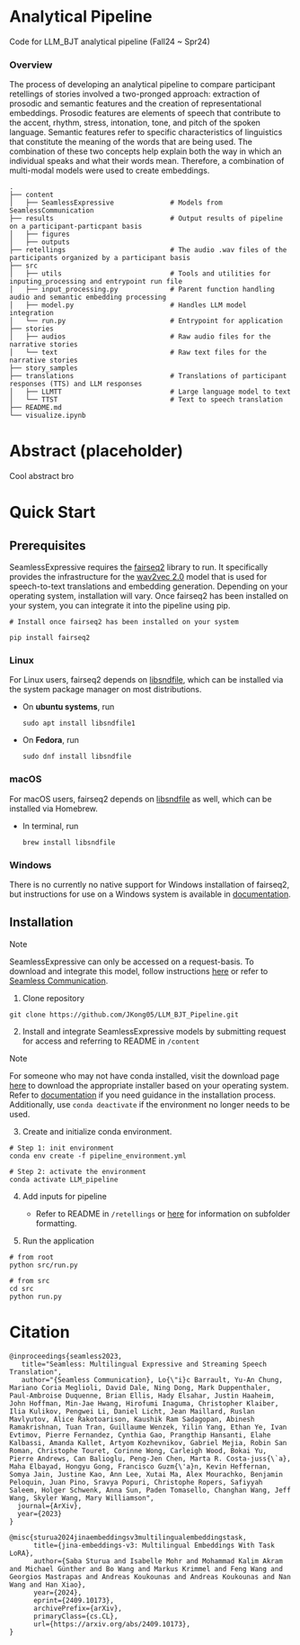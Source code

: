 # Analytical Pipeline
Code for LLM_BJT analytical pipeline (Fall24 ~ Spr24)

### Overview
The process of developing an analytical pipeline to compare participant retellings of stories involved a two-pronged approach: extraction of prosodic and semantic features and the creation of representational embeddings. Prosodic features are elements of speech that contribute to the accent, rhythm, stress, intonation, tone, and pitch of the spoken language. Semantic features refer to specific characteristics of linguistics that constitute the meaning of the words that are being used. The combination of these two concepts help explain both the way in which an individual speaks and what their words mean. Therefore, a combination of multi-modal models were used to create embeddings.

```
.
├── content
│   ├── SeamlessExpressive              # Models from SeamlessCommunication
├── results                             # Output results of pipeline on a participant-particpant basis
│   ├── figures
│   ├── outputs
├── retellings                          # The audio .wav files of the participants organized by a participant basis
├── src
│   ├── utils                           # Tools and utilities for inputing_processing and entrypoint run file
│   ├── input_processing.py             # Parent function handling audio and semantic embedding processing
│   ├── model.py                        # Handles LLM model integration
│   └── run.py                          # Entrypoint for application
├── stories
│   ├── audios                          # Raw audio files for the narrative stories
│   └── text                            # Raw text files for the narrative stories
├── story_samples
├── translations                        # Translations of participant responses (TTS) and LLM responses
│   ├── LLMTT                           # Large language model to text
│   └── TTST                            # Text to speech translation
├── README.md
└── visualize.ipynb
```

# Abstract (placeholder)
Cool abstract bro

# Quick Start

## Prerequisites
SeamlessExpressive requires the [fairseq2](https://github.com/facebookresearch/fairseq2) library to run. It specifically provides the infrastructure for the [wav2vec 2.0](https://github.com/facebookresearch/fairseq2/tree/main/src/fairseq2/models/wav2vec2) model that is used for speech-to-text translations and embedding generation. Depending on your operating system, installation will vary. Once fairseq2 has been installed on your system, you can integrate it into the pipeline using pip.
```
# Install once fairseq2 has been installed on your system

pip install fairseq2
```

### Linux
For Linux users, fairseq2 depends on [libsndfile](https://github.com/libsndfile/libsndfile), which can be installed via the system package manager on most distributions.
- On **ubuntu systems**, run
  ```
  sudo apt install libsndfile1
  ```
- On **Fedora**, run
  ```
  sudo dnf install libsndfile
  ```
### macOS
For macOS users, fairseq2 depends on [libsndfile](https://github.com/libsndfile/libsndfile) as well, which can be installed via Homebrew.
- In terminal, run
  ```
  brew install libsndfile
  ```
### Windows
There is no currently no native support for Windows installation of fairseq2, but instructions for use on a Windows system is available in [documentation](https://github.com/facebookresearch/fairseq2?tab=readme-ov-file).




## Installation
> [!NOTE]
> SeamlessExpressive can only be accessed on a request-basis. To download and integrate this model, follow instructions [here](https://github.com/JKong05/LLM_BJT_Pipeline/tree/main/content) or refer to [Seamless Communication](https://github.com/facebookresearch/seamless_communication/tree/main).
1. Clone repository
```
git clone https://github.com/JKong05/LLM_BJT_Pipeline.git
```

2. Install and integrate SeamlessExpressive models by submitting request for access and referring to README in `/content`
 
> [!NOTE]
> For someone who may not have conda installed, visit the download page [here](https://docs.anaconda.com/miniconda/) to download the appropriate installer based on your operating system. Refer to [documentation](https://www.anaconda.com/download/success) if you need guidance in the installation process. Additionally, use `conda deactivate` if the environment no longer needs to be used.
3. Create and initialize conda environment.
```
# Step 1: init environment
conda env create -f pipeline_environment.yml

# Step 2: activate the environment
conda activate LLM_pipeline
```
4. Add inputs for pipeline
   - Refer to README in `/retellings` or [here](https://github.com/JKong05/LLM_BJT_Pipeline/tree/main/retellings) for information on subfolder formatting.

5. Run the application
```
# from root
python src/run.py

# from src
cd src
python run.py
```

# Citation
```
@inproceedings{seamless2023,
   title="Seamless: Multilingual Expressive and Streaming Speech Translation",
   author="{Seamless Communication}, Lo{\"i}c Barrault, Yu-An Chung, Mariano Coria Meglioli, David Dale, Ning Dong, Mark Duppenthaler, Paul-Ambroise Duquenne, Brian Ellis, Hady Elsahar, Justin Haaheim, John Hoffman, Min-Jae Hwang, Hirofumi Inaguma, Christopher Klaiber, Ilia Kulikov, Pengwei Li, Daniel Licht, Jean Maillard, Ruslan Mavlyutov, Alice Rakotoarison, Kaushik Ram Sadagopan, Abinesh Ramakrishnan, Tuan Tran, Guillaume Wenzek, Yilin Yang, Ethan Ye, Ivan Evtimov, Pierre Fernandez, Cynthia Gao, Prangthip Hansanti, Elahe Kalbassi, Amanda Kallet, Artyom Kozhevnikov, Gabriel Mejia, Robin San Roman, Christophe Touret, Corinne Wong, Carleigh Wood, Bokai Yu, Pierre Andrews, Can Balioglu, Peng-Jen Chen, Marta R. Costa-juss{\`a}, Maha Elbayad, Hongyu Gong, Francisco Guzm{\'a}n, Kevin Heffernan, Somya Jain, Justine Kao, Ann Lee, Xutai Ma, Alex Mourachko, Benjamin Peloquin, Juan Pino, Sravya Popuri, Christophe Ropers, Safiyyah Saleem, Holger Schwenk, Anna Sun, Paden Tomasello, Changhan Wang, Jeff Wang, Skyler Wang, Mary Williamson",
  journal={ArXiv},
  year={2023}
}
```
```
@misc{sturua2024jinaembeddingsv3multilingualembeddingstask,
      title={jina-embeddings-v3: Multilingual Embeddings With Task LoRA}, 
      author={Saba Sturua and Isabelle Mohr and Mohammad Kalim Akram and Michael Günther and Bo Wang and Markus Krimmel and Feng Wang and Georgios Mastrapas and Andreas Koukounas and Andreas Koukounas and Nan Wang and Han Xiao},
      year={2024},
      eprint={2409.10173},
      archivePrefix={arXiv},
      primaryClass={cs.CL},
      url={https://arxiv.org/abs/2409.10173}, 
}

```

